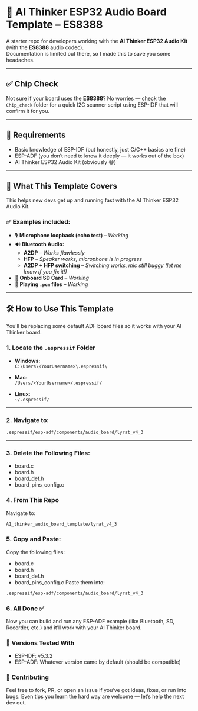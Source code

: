 # 🧠 AI Thinker ESP32 Audio Board Template – ES8388

A starter repo for developers working with the **AI Thinker ESP32 Audio Kit** (with the **ES8388** audio codec).  
Documentation is limited out there, so I made this to save you some headaches.

---

## ✅ Chip Check

Not sure if your board uses the **ES8388**? No worries — check the `Chip_check` folder for a quick I2C scanner script using ESP-IDF that will confirm it for you.

---

## 🔧 Requirements

- Basic knowledge of ESP-IDF (but honestly, just C/C++ basics are fine)
- ESP-ADF (you don’t need to know it deeply — it works out of the box)
- AI Thinker ESP32 Audio Kit (obviously 😅)

---

## 🚀 What This Template Covers

This helps new devs get up and running fast with the AI Thinker ESP32 Audio Kit.

### ✅ Examples included:

- 🎙️ **Microphone loopback (echo test)** – *Working*
- 🔊 **Bluetooth Audio:**
  - **A2DP** – *Works flawlessly*
  - **HFP** – *Speaker works, microphone is in progress*
  - **A2DP + HFP switching** – *Switching works, mic still buggy (let me know if you fix it!)*
- 💾 **Onboard SD Card** – *Working*
- 📁 **Playing `.pcm` files** – *Working*

---

## 🛠️ How to Use This Template

You’ll be replacing some default ADF board files so it works with your AI Thinker board.

### 1. Locate the `.espressif` Folder

- **Windows:**  
  `C:\Users\<YourUsername>\.espressif\`

- **Mac:**  
  `/Users/<YourUsername>/.espressif/`

- **Linux:**  
  `~/.espressif/`

---

### 2. Navigate to:

```bash
.espressif/esp-adf/components/audio_board/lyrat_v4_3
```
---

### 3. Delete the Following Files:
* board.c
* board.h
* board_def.h
* board_pins_config.c

### 4. From This Repo
Navigate to:

```bash
A1_thinker_audio_board_template/lyrat_v4_3
```
### 5. Copy and Paste:
Copy the following files:

* board.c
* board.h
* board_def.h
* board_pins_config.c
Paste them into:

```bash
.espressif/esp-adf/components/audio_board/lyrat_v4_3
```
### 6. All Done ✅
Now you can build and run any ESP-ADF example (like Bluetooth, SD, Recorder, etc.) and it’ll work with your AI Thinker board.

### 📌 Versions Tested With
* ESP-IDF: v5.3.2
* ESP-ADF: Whatever version came by default (should be compatible)

### 🤝 Contributing
Feel free to fork, PR, or open an issue if you’ve got ideas, fixes, or run into bugs. Even tips you learn the hard way are welcome — let’s help the next dev out.

